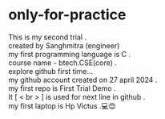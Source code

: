 # only-for-practice
This is my second trial  .
<br>
created by Sanghmitra (engineer)
<br>
my first programming language is C .
<br>
course name - btech.CSE(core) .
<br>
explore github first time...
<br>
my github account created on 27 april 2024 .
<br>
my first repo is First Trial Demo .
<br>
It [ < br > ] is used for next line in github .
<br>
my first laptop is Hp Victus .💻😍
